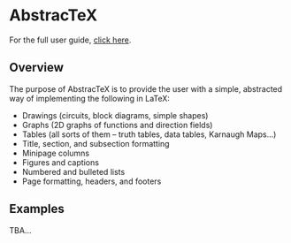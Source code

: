 # AbstracTeX
For the full user guide, [click here](https://github.com/SAR-mango/AbstracTeX/blob/main/user_guide.md).
## Overview
The purpose of AbstracTeX is to provide the user with a simple, abstracted way of implementing the following in LaTeX:
- Drawings (circuits, block diagrams, simple shapes)
- Graphs (2D graphs of functions and direction fields)
- Tables (all sorts of them – truth tables, data tables, Karnaugh Maps...)
- Title, section, and subsection formatting
- Minipage columns
- Figures and captions
- Numbered and bulleted lists
- Page formatting, headers, and footers
## Examples
TBA...
